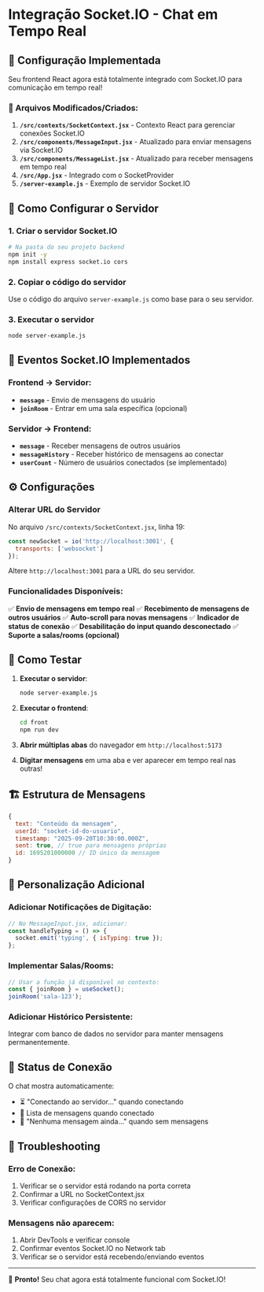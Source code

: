 # Integração Socket.IO - Chat em Tempo Real

## 🚀 Configuração Implementada

Seu frontend React agora está totalmente integrado com Socket.IO para comunicação em tempo real! 

### 📁 Arquivos Modificados/Criados:

1. **`/src/contexts/SocketContext.jsx`** - Contexto React para gerenciar conexões Socket.IO
2. **`/src/components/MessageInput.jsx`** - Atualizado para enviar mensagens via Socket.IO
3. **`/src/components/MessageList.jsx`** - Atualizado para receber mensagens em tempo real
4. **`/src/App.jsx`** - Integrado com o SocketProvider
5. **`/server-example.js`** - Exemplo de servidor Socket.IO

## 🔧 Como Configurar o Servidor

### 1. Criar o servidor Socket.IO

```bash
# Na pasta do seu projeto backend
npm init -y
npm install express socket.io cors
```

### 2. Copiar o código do servidor

Use o código do arquivo `server-example.js` como base para o seu servidor.

### 3. Executar o servidor

```bash
node server-example.js
```

## 🎯 Eventos Socket.IO Implementados

### Frontend → Servidor:
- **`message`** - Envio de mensagens do usuário
- **`joinRoom`** - Entrar em uma sala específica (opcional)

### Servidor → Frontend:
- **`message`** - Receber mensagens de outros usuários
- **`messageHistory`** - Receber histórico de mensagens ao conectar
- **`userCount`** - Número de usuários conectados (se implementado)

## ⚙️ Configurações

### Alterar URL do Servidor

No arquivo `/src/contexts/SocketContext.jsx`, linha 19:

```javascript
const newSocket = io('http://localhost:3001', {
  transports: ['websocket']
});
```

Altere `http://localhost:3001` para a URL do seu servidor.

### Funcionalidades Disponíveis:

✅ **Envio de mensagens em tempo real**
✅ **Recebimento de mensagens de outros usuários**
✅ **Auto-scroll para novas mensagens**
✅ **Indicador de status de conexão**
✅ **Desabilitação do input quando desconectado**
✅ **Suporte a salas/rooms (opcional)**

## 🔄 Como Testar

1. **Executar o servidor**:
   ```bash
   node server-example.js
   ```

2. **Executar o frontend**:
   ```bash
   cd front
   npm run dev
   ```

3. **Abrir múltiplas abas** do navegador em `http://localhost:5173`

4. **Digitar mensagens** em uma aba e ver aparecer em tempo real nas outras!

## 🏗️ Estrutura de Mensagens

```javascript
{
  text: "Conteúdo da mensagem",
  userId: "socket-id-do-usuario",
  timestamp: "2025-09-20T10:30:00.000Z",
  sent: true, // true para mensagens próprias
  id: 1695201000000 // ID único da mensagem
}
```

## 🔧 Personalização Adicional

### Adicionar Notificações de Digitação:

```javascript
// No MessageInput.jsx, adicionar:
const handleTyping = () => {
  socket.emit('typing', { isTyping: true });
};
```

### Implementar Salas/Rooms:

```javascript
// Usar a função já disponível no contexto:
const { joinRoom } = useSocket();
joinRoom('sala-123');
```

### Adicionar Histórico Persistente:

Integrar com banco de dados no servidor para manter mensagens permanentemente.

## 🎨 Status de Conexão

O chat mostra automaticamente:
- ⏳ "Conectando ao servidor..." quando conectando
- 💬 Lista de mensagens quando conectado
- 📝 "Nenhuma mensagem ainda..." quando sem mensagens

## 🐛 Troubleshooting

### Erro de Conexão:
1. Verificar se o servidor está rodando na porta correta
2. Confirmar a URL no SocketContext.jsx
3. Verificar configurações de CORS no servidor

### Mensagens não aparecem:
1. Abrir DevTools e verificar console
2. Confirmar eventos Socket.IO no Network tab
3. Verificar se o servidor está recebendo/enviando eventos

---

🎉 **Pronto!** Seu chat agora está totalmente funcional com Socket.IO!